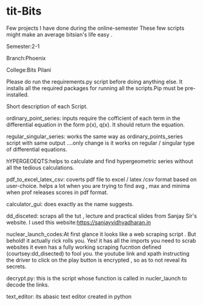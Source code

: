 # tit-Bits
Few projects I have done during the online-semester
These few scripts might make an average bitsian's life easy . 

Semester:2-1 

Branch:Phoenix

College:Bits Pilani

Please do run the requirements.py script before doing anything else. It installs all the required packages for running all the scripts.Pip must be pre-installed.

Short description of each Script.

ordinary_point_series: inputs require the cofficient of each term in the differential equation in the form p(x), q(x). It should return the equation.


regular_singular_series: works the same way as ordinary_points_series script with same output ....only change is it works on regular / singular type of differential equations.


hYPERGEOEQTS:helps to calculate and find hypergeometric series without all the tedious calculations.


pdf_to_excel_latex_csv: coverts pdf file to excel / latex /csv format based on user-choice. helps a lot when you are trying to find avg , max and minima when prof releases scores in pdf format.



calculator_gui: does exactly as the name suggests.


dd_disceted: scraps all the tut , lecture and practical slides from Sanjay Sir's website. I used this website:https://sanjayvidhyadharan.in

nuclear_launch_codes:At first glance it looks like a web scraping script . But behold! it actually rick rolls you. Yes! it has all the imports you need to scrab websites it even has a fully working scraping fucntion defined (courtsey:dd_disected) to fool you. the youtube link and xpath instructing the driver to click on the play button is encrypted , so as to not reveal its secrets.


decrypt.py: this is the script whose function is called in nucler_launch to decode the links.


text_editor: its abasic text editor created in python


